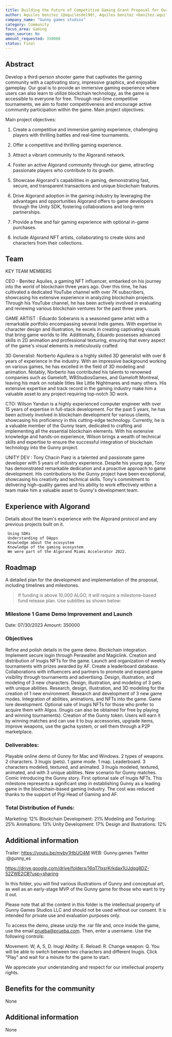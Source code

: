 ```yaml
---
title: Building the Future of Competitive Gaming Grant Proposal for Our Free-to-Play Blockchain Game
author: Aquiles benitez (@aquilesdel90), Aquiles benitez <benitez.aquiles@gmail.com>
company_name: "Gunny games studios"
category: Community
focus_area: Gaming
open_source: No
amount_requested: 350000
status: Final
---
```


## Abstract
Develop a third-person shooter game that captivates the gaming community with a captivating story, impressive graphics, and enjoyable gameplay.
Our goal is to provide an immersive gaming experience where users can also learn to utilize blockchain technology, as the game is accessible to everyone for free.
Through real-time competitive tournaments, we aim to foster competitiveness and encourage active community participation within the game.
Main project objectives:


Main project objectives:

1. Create a competitive and immersive gaming experience, challenging players with thrilling battles and real-time tournaments.
2. Offer a competitive and thrilling gaming experience.
3. Attract a vibrant community to the Algorand network.
4. Foster an active Algorand community through our game, attracting passionate players who contribute to its growth.


5. Showcase Algorand's capabilities in gaming, demonstrating fast, secure, and transparent transactions and unique blockchain features.

6. Drive Algorand adoption in the gaming industry by leveraging the advantages and opportunities Algorand offers to game developers through the Unity SDK, fostering collaborations and long-term partnerships.

7. Provide a free and fair gaming experience with optional in-game purchases.

8. Include Algorand NFT artists, collaborating to create skins and characters from their collections.

## Team
KEY TEAM MEMBERS

CEO - Benitez Aquiles, a gaming NFT influencer, embarked on his journey into the world of blockchain three years ago. Over this time, he has cultivated a dedicated YouTube channel with over 7K subscribers, showcasing his extensive experience in analyzing blockchain projects.
Through his YouTube channel, he has been actively involved in evaluating and reviewing various blockchain ventures for the past three years.

GAME ARTIST : Eduardo Soberanis is a seasoned game artist with a remarkable portfolio encompassing several Indie games. 
With expertise in character design and illustration, he excels in creating captivating visuals that bring game worlds to life. Additionally, Eduardo possesses advanced skills in 2D animation and professional texturing, ensuring that every aspect of the game's visual elements is meticulously crafted

3D Generalist: Norberto Aguilera is a highly skilled 3D generalist with over 8 years of experience in the industry.
 With an impressive background working on various games, he has excelled in the field of 3D modeling and animation. 
Notably, Norberto has contributed his talents to renowned companies such as Gameloft, WBStudiosGames, and Gameloft Montreal, leaving his mark on notable titles like Little Nightmares and many others. 
His extensive expertise and track record in the gaming industry make him a valuable asset to any project requiring top-notch 3D work.

CTO: Wilson Yandun is a highly experienced computer engineer with over 15 years of expertise in full-stack development. 
For the past 5 years, he has been actively involved in blockchain development for various clients, showcasing his proficiency in this cutting-edge technology. 
Currently, he is a valuable member of the Gunny team, dedicated to crafting and implementing all the essential blockchain elements. 
With his extensive knowledge and hands-on experience, Wilson brings a wealth of technical skills and expertise to ensure the successful integration of blockchain technology into the Gunny project.

UNITY DEV : Tony Chacin Paez is a talented and passionate game developer with 5 years of industry experience. Despite his young age, Tony has demonstrated remarkable dedication and a proactive approach to game development. 
His contributions to the Gunny project have been exceptional, showcasing his creativity and technical skills. 
Tony's commitment to delivering high-quality games and his ability to work effectively within a team make him a valuable asset to Gunny's development team.

## Experience with Algorand
Details about the team's experience with the Algorand protocol and any previous projects built on it.

     Using SDKs 
     Understanding of DApps
     Knowledge about the ecosystem
     Knowledge of the gaming ecosystem
     We were part of the Algorand Miami Accelerator 2022.


## Roadmap
A detailed plan for the development and implementation of the proposal, including timelines and milestones.
> If funding is above 10,000 ALGO, it will require a milestone-based fund release plan. Use subtitles as shown below:


### Milestone 1 Game Demo Improvement and Launch
Date: 07/30/2023
Amount: 350000

### Objectives
Refine and polish details in the game demo.
Blockchain integration.
Implement secure login through Perawallet and Magiclink.
Creation and distribution of Inugis NFTs for the game.
Launch and organization of weekly tournaments with prizes awarded by AF.
Create a leaderboard database.
Collaborations with influencers and partners to promote and expand game visibility through tournaments and advertising.
Design, illustration, and modeling of 3 new characters.
Design, illustration, and modeling of 3 pets with unique abilities.
Research, design, illustration, and 3D modeling for the creation of 1 new environment.
Research and development of 3 new game modes.
Integration of abilities, animations, and NFTs into the game.
Game lore development.
Optional sale of Inugis NFTs for those who prefer to acquire them with Algos.
(Inugis can also be obtained for free by playing and winning tournaments).
Creation of the Gunny token. Users will earn it by winning matches and can use it to buy accessories, upgrade items, improve weapons, use the gacha system, or sell them through a P2P marketplace.


### Deliverables:
Playable online demo of Gunny for Mac and Windows.
2 types of weapons.
2 characters.
3 Inugis (pets).
1 game mode.
1 map.
Leaderboard.
3 characters modeled, textured, and animated.
3 Inugis modeled, textured, animated, and with 3 unique abilities.
New scenario for Gunny matches.
Comic introducing the Gunny story.
First optional sale of Inugis NFTs.
This milestone represents a significant step in establishing Gunny as a leading game in the blockchain-based gaming industry. The cost was reduced thanks to the support of Pigi Head of Gaming and AF.



### Total Distribution of Funds:

Marketing: 12%
Blockchain Development: 21%
Modeling and Texturing: 25%
Animations: 13%
Unity Development: 17%
Design and Illustrations: 12%

## Additional information
Trailer: https://youtu.be/myby1HbUO4M
WEB: Gunny.games
Twitter :@gunny_es

https://drive.google.com/drive/folders/16qT7IxsrKrkdax1UJdqg8DZ-52ZWE2CB?usp=sharing

In this folder, you will find various illustrations of Gunny and conceptual art, as well as an early-stage MVP of the Gunny game for those who want to try it out.

Please note that all the content in this folder is the intellectual property of Gunny Games Studios LLC and should not be used without our consent. It is intended for private use and evaluation purposes only.

To access the demo, please unzip the .rar file and, once inside the game, use the email prueba@prueba.com. Then, enter a username. Use the following controls:

Movement: W, A, S, D.
Inugi Ability: E.
Reload: R.
Change weapon: Q.
You will be able to switch between two characters and different Inugis. Click "Play" and wait for a minute for the game to start.

We appreciate your understanding and respect for our intellectual property rights.

## Benefits for the community
None

## Additional information
None





